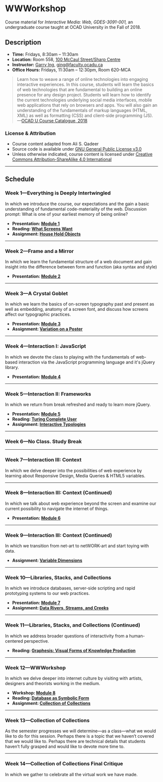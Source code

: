 # WWWorkshop

Course material for _Interactive Media: Web, GDES-3091-001,_ an undergraduate course taught at OCAD University in the Fall of 2018.

## Description

- **Time:** Fridays, 8:30am – 11:30am
- **Location:**  Room 558, [100 McCaul Street/Sharp Centre](https://goo.gl/maps/FvQJx42HD262)
- **Instructor:** [Garry Ing](https://garrying.com), ging@faculty.ocadu.ca
- **Office Hours:** Fridays, 11:30am – 12:30pm, Room 620-MCA

> Learn how to weave a range of online technologies into engaging interactive experiences. In this course, students will learn the basics of web technologies that are fundamental to building an online presence for any design project. Students will learn how to identify the current technologies underlying social media interfaces, mobile web applications that rely on browsers and apps. You will also gain an understanding of the fundamentals of markup languages (HTML, XML) as well as formatting (CSS) and client-side programming (JS). —[OCAD U Course Catalogue, 2018](https://selfservice.ocadu.ca/Student/Courses)

### License & Attribution

- Course content adapted from Ali S. Qadeer
- Source code is available under [GNU General Public License v3.0](./LICENSE)
- Unless otherwise indicated, course content is licensed under [Creative Commons Attribution-ShareAlike 4.0 International](https://creativecommons.org/licenses/by-sa/4.0/)

___

## Schedule

### Week 1—Everything is Deeply Intertwingled

In which we introduce the course, our expectations and the gain a basic understanding of fundamental code-materiality of the web. Discussion prompt: What is one of your earliest memory of being online?

- **Presentation: [Module 1](./module-1-everything-is-deeply-intertwingled/lecture-01.pdf)**
- **Reading: [What Screens Want](./readings.md#what-screens-want)**
- **Assignment: [House Hold Objects](./assignments/household-objects.md)**

___

### Week 2—Frame and a Mirror

In which we learn the fundamental structure of a web document and gain insight into the difference between form and function (aka syntax and style)

- **Presentation: [Module 2](./module-2-frame-and-a-mirror/lecture-02.pdf)**

___

### Week 3—A Crystal Goblet

In which we learn the basics of on-screen typography past and present as well as embedding, anatomy of a screen font, and discuss how screens affect our typographic practices.

- **Presentation: [Module 3](./module-3-a-crystal-goblet/lecture-03.pdf)**
- **Assignment: [Variation on a Poster](./assignments/variation-on-a-poster.md)**

___

### Week 4—Interaction I: JavaScript

In which we devote the class to playing with the fundamentals of web-based interaction via the JavaScript programming language and it's jQuery library.

- **Presentation: [Module 4](./module-4-interaction/lecture-04.pdf)**

___

### Week 5—Interaction II: Frameworks

In which we return from break refreshed and ready to learn more jQuery.

- **Presentation: [Module 5](./module-5-interaction-2/lecture-05.pdf)**
- **Reading: [Turing Complete User](./readings.md#turing-complete-user)**
- **Assignment: [Interactive Typologies](./assignments/interactive-typologies.md)**

___

### Week 6—No Class. Study Break

___

### Week 7—Interaction III: Context

In which we delve deeper into the possibilities of web experience by learning about Responsive Design, Media Queries & HTML5 variables.

___

### Week 8—Interaction III: Context (Continued)

In which we talk about web experience beyond the screen and examine our current possibility to navigate the internet of things.

- **Presentation: [Module 6](./module-6-interaction-3/lecture-06.pdf)**

___

### Week 9—Interaction III: Context (Continued)

In which we transition from net-art to netWORK-art and start toying with data.

- **Assignment: [Variable Dimensions](./assignments/variable-dimensions.md)**

___

### Week 10—Libraries, Stacks, and Collections

In which we introduce databases, server-side scripting and rapid prototyping systems to our web practices.

- **Presentation: [Module 7](./module-7-libraries-stacks-collections/lecture-07.pdf)**
- **Assignment: [Data Rivers, Streams, and Creeks](./assignments/data-rivers-streams-creeks.md)**

___

### Week 11—Libraries, Stacks, and Collections (Continued)

In which we address broader questions of interactivity from a human-centered perspective.

- **Reading: [Graphesis: Visual Forms of Knowledge Production](./readings.md#graphesis-visual-forms-of-knowledge-production)**

___

### Week 12—WWWorkshop

In which we delve deeper into internet culture by visiting with artists, designers and theorists working in the medium.

- **Workshop: [Module 8](./module-8-wwworkshop/README.md)**
- **Reading: [Database as Symbolic Form](./readings.md#database-as-symbolic-form)**
- **Assignment: [Collection of Collections](./assignments/collection-of-collections.md)**

___

### Week 13—Collection of Collections

As the semester progresses we will determine—as a class—what we would like to do for this session. Perhaps there is a topic that we haven’t covered that we would like to. Perhaps there are technical details that students haven’t fully grasped and would like to devote more time to.

___

### Week 14—Collection of Collections Final Critique

In which we gather to celebrate all the virtual work we have made.
